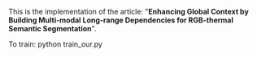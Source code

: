 This is the implementation of the article: "**Enhancing Global Context by Building Multi-modal Long-range Dependencies for RGB-thermal Semantic Segmentation**".

To train: python train_our.py

